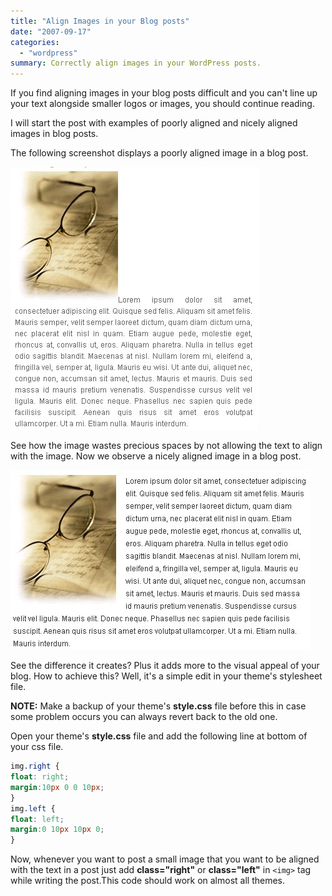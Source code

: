 ```yaml
---
title: "Align Images in your Blog posts"
date: "2007-09-17"
categories: 
  - "wordpress"
summary: Correctly align images in your WordPress posts.
---
```


If you find aligning images in your blog posts difficult and you can't line up your text alongside smaller logos or images, you should continue reading.

I will start the post with examples of poorly aligned and nicely aligned images in blog posts.

The following screenshot displays a poorly aligned image in a blog post.

![Poorly Aligned Image in Blog post](images/poor_align.jpg#center)

See how the image wastes precious spaces by not allowing the text to align with the image. Now we observe a nicely aligned image in a blog post.

![Nicely Aligned Image in Blog post](images/nice_align.jpg#center)

See the difference it creates? Plus it adds more to the visual appeal of your blog. How to achieve this? Well, it's a simple edit in your theme's stylesheet file.

**NOTE:** Make a backup of your theme's **style.css** file before this in case some problem occurs you can always revert back to the old one.

Open your theme's **style.css** file and add the following line at bottom of your css file.

```css
img.right {
float: right;
margin:10px 0 0 10px;
}
img.left {
float: left;
margin:0 10px 10px 0;
}
```

Now, whenever you want to post a small image that you want to be aligned with the text in a post just add **class="right"** or **class="left"** in `<img>` tag while writing the post.This code should work on almost all themes.
